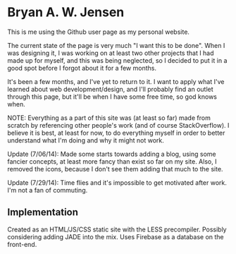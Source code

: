 # Bryan A. W. Jensen

This is me using the Github user page as my personal website.

The current state of the page is very much "I want this to be done". When I was designing it, I was working on at least two other projects that I had made up for myself, and this was being neglected, so I decided to put it in a good spot before I forgot about it for a few months.

It's been a few months, and I've yet to return to it. I want to apply what I've learned about web development/design, and I'll probably find an outlet through this page, but it'll be when I have some free time, so god knows when.

NOTE: Everything as a part of this site was (at least so far) made from scratch by referencing other people's work (and of course StackOverflow). I believe it is best, at least for now, to do everything myself in order to better understand what I'm doing and why it might not work.

Update (7/06/14): Made some starts towards adding a blog, using some fancier concepts, at least more fancy than exist so far on my site. Also, I removed the icons, because I don't see them adding that much to the site.

Update (7/29/14): Time flies and it's impossible to get motivated after work. I'm not a fan of commuting.

## Implementation

Created as an HTML/JS/CSS static site with the LESS precompiler. Possibly considering adding JADE into the mix.
Uses Firebase as a database on the front-end.
